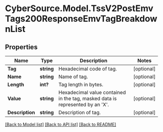 # CyberSource.Model.TssV2PostEmvTags200ResponseEmvTagBreakdownList
## Properties

Name | Type | Description | Notes
------------ | ------------- | ------------- | -------------
**Tag** | **string** | Hexadecimal code of tag.  | [optional] 
**Name** | **string** | Name of tag.  | [optional] 
**Length** | **int?** | Tag length in bytes.  | [optional] 
**Value** | **string** | Hexadecimal value contained in the tag, masked data is represented by an &#39;X&#39;.  | [optional] 
**Description** | **string** | Description of tag.  | [optional] 

[[Back to Model list]](../README.md#documentation-for-models) [[Back to API list]](../README.md#documentation-for-api-endpoints) [[Back to README]](../README.md)

